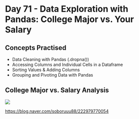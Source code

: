 # Day 71 - Data Exploration with Pandas: College Major vs. Your Salary
## Concepts Practised
- Data Cleaning with Pandas (.dropna())
- Accessing Columns and Individual Cells in a Dataframe
- Sorting Values & Adding Columns
- Grouping and Pivoting Data with Pandas
## College Major vs. Salary Analysis
<img src="https://postfiles.pstatic.net/MjAyMzAxMTBfMjUg/MDAxNjczMjc5ODYzNzYy.BJ985wudo0zaD8wkGkN8p866m9VP_uhiYxh7d9Vgagog.pdnHXjYLbSZWM5idy-krDx236Pq-X8hqjxjUESTrcZ8g.PNG.soboruuu88/%EC%8A%A4%ED%81%AC%EB%A6%B0%EC%83%B7_2023-01-10_%EC%98%A4%EC%A0%84_12.57.40.png?type=w773">

https://blog.naver.com/soboruuu88/222979770054
